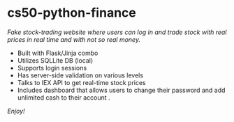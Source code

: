 # cs50-python-finance
*Fake stock-trading website where users can log in and trade stock with real prices in real time and with not so real money.*

* Built with Flask/Jinja combo
* Utilizes SQLLite DB (local)
* Supports login sessions
* Has server-side validation on various levels
* Talks to IEX API to get real-time stock prices
* Includes dashboard that allows users to change their password and add unlimited cash to their account $.$

*Enjoy!*
